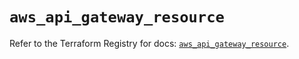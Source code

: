 # `aws_api_gateway_resource`

Refer to the Terraform Registry for docs: [`aws_api_gateway_resource`](https://registry.terraform.io/providers/hashicorp/aws/5.48.0/docs/resources/api_gateway_resource).
